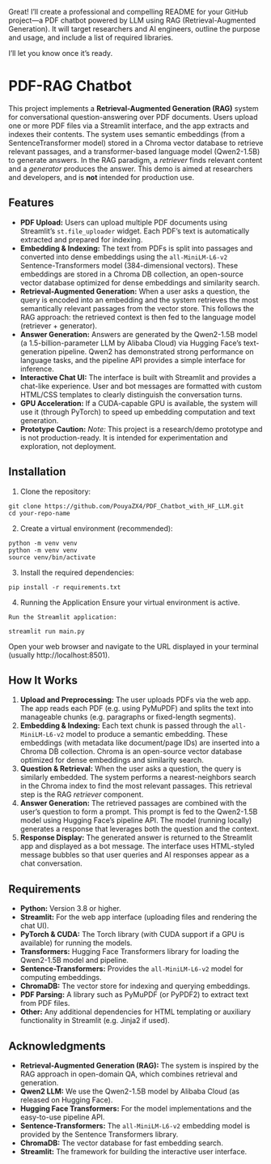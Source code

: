 Great! I’ll create a professional and compelling README for your GitHub project—a PDF chatbot powered by LLM using RAG (Retrieval-Augmented Generation). It will target researchers and AI engineers, outline the purpose and usage, and include a list of required libraries.

I’ll let you know once it’s ready.


# PDF-RAG Chatbot

This project implements a **Retrieval-Augmented Generation (RAG)** system for conversational question-answering over PDF documents. Users upload one or more PDF files via a Streamlit interface, and the app extracts and indexes their contents. The system uses semantic embeddings (from a SentenceTransformer model) stored in a Chroma vector database to retrieve relevant passages, and a transformer-based language model (Qwen2-1.5B) to generate answers. In the RAG paradigm, a *retriever* finds relevant content and a *generator* produces the answer. This demo is aimed at researchers and developers, and is **not** intended for production use.

## Features

* **PDF Upload:** Users can upload multiple PDF documents using Streamlit’s `st.file_uploader` widget. Each PDF’s text is automatically extracted and prepared for indexing.
* **Embedding & Indexing:** The text from PDFs is split into passages and converted into dense embeddings using the `all-MiniLM-L6-v2` Sentence-Transformers model (384-dimensional vectors). These embeddings are stored in a Chroma DB collection, an open-source vector database optimized for dense embeddings and similarity search.
* **Retrieval-Augmented Generation:** When a user asks a question, the query is encoded into an embedding and the system retrieves the most semantically relevant passages from the vector store. This follows the RAG approach: the retrieved context is then fed to the language model (retriever + generator).
* **Answer Generation:** Answers are generated by the Qwen2-1.5B model (a 1.5-billion-parameter LLM by Alibaba Cloud) via Hugging Face’s text-generation pipeline. Qwen2 has demonstrated strong performance on language tasks, and the pipeline API provides a simple interface for inference.
* **Interactive Chat UI:** The interface is built with Streamlit and provides a chat-like experience. User and bot messages are formatted with custom HTML/CSS templates to clearly distinguish the conversation turns.
* **GPU Acceleration:** If a CUDA-capable GPU is available, the system will use it (through PyTorch) to speed up embedding computation and text generation.
* **Prototype Caution:** *Note:* This project is a research/demo prototype and is not production-ready. It is intended for experimentation and exploration, not deployment.

## Installation
1. Clone the repository:
```
git clone https://github.com/PouyaZX4/PDF_Chatbot_with_HF_LLM.git
cd your-repo-name
```

2. Create a virtual environment (recommended):

```
python -m venv venv
python -m venv venv
source venv/bin/activate
```
3. Install the required dependencies:
```
pip install -r requirements.txt
```
4. Running the Application
Ensure your virtual environment is active.
```
Run the Streamlit application:

streamlit run main.py
```
Open your web browser and navigate to the URL displayed in your terminal (usually http://localhost:8501).
## How It Works

1. **Upload and Preprocessing:** The user uploads PDFs via the web app. The app reads each PDF (e.g. using PyMuPDF) and splits the text into manageable chunks (e.g. paragraphs or fixed-length segments).
2. **Embedding & Indexing:** Each text chunk is passed through the `all-MiniLM-L6-v2` model to produce a semantic embedding. These embeddings (with metadata like document/page IDs) are inserted into a Chroma DB collection. Chroma is an open-source vector database optimized for dense embeddings and similarity search.
3. **Question & Retrieval:** When the user asks a question, the query is similarly embedded. The system performs a nearest-neighbors search in the Chroma index to find the most relevant passages. This retrieval step is the RAG *retriever* component.
4. **Answer Generation:** The retrieved passages are combined with the user’s question to form a prompt. This prompt is fed to the Qwen2-1.5B model using Hugging Face’s pipeline API. The model (running locally) generates a response that leverages both the question and the context.
5. **Response Display:** The generated answer is returned to the Streamlit app and displayed as a bot message. The interface uses HTML-styled message bubbles so that user queries and AI responses appear as a chat conversation.

## Requirements

* **Python:** Version 3.8 or higher.
* **Streamlit:** For the web app interface (uploading files and rendering the chat UI).
* **PyTorch & CUDA:** The Torch library (with CUDA support if a GPU is available) for running the models.
* **Transformers:** Hugging Face Transformers library for loading the Qwen2-1.5B model and pipeline.
* **Sentence-Transformers:** Provides the `all-MiniLM-L6-v2` model for computing embeddings.
* **ChromaDB:** The vector store for indexing and querying embeddings.
* **PDF Parsing:** A library such as PyMuPDF (or PyPDF2) to extract text from PDF files.
* **Other:** Any additional dependencies for HTML templating or auxiliary functionality in Streamlit (e.g. Jinja2 if used).

## Acknowledgments

* **Retrieval-Augmented Generation (RAG):** The system is inspired by the RAG approach in open-domain QA, which combines retrieval and generation.
* **Qwen2 LLM:** We use the Qwen2-1.5B model by Alibaba Cloud (as released on Hugging Face).
* **Hugging Face Transformers:** For the model implementations and the easy-to-use pipeline API.
* **Sentence-Transformers:** The `all-MiniLM-L6-v2` embedding model is provided by the Sentence Transformers library.
* **ChromaDB:** The vector database for fast embedding search.
* **Streamlit:** The framework for building the interactive user interface.
